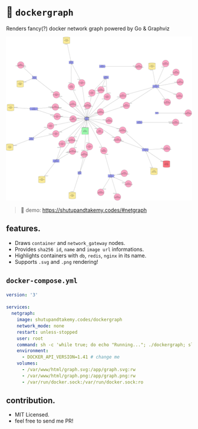 # :whale2: `dockergraph`
Renders fancy(?) docker network graph powered by Go & Graphviz

![](/docs/graph.svg)
> :link: demo: https://shutupandtakemy.codes/#netgraph

## features.
* Draws `container` and `network_gateway` nodes.
* Provides `sha256 id`, `name` and `image url` informations.
* Highlights containers with `db`, `redis`, `nginx` in its name.
* Supports `.svg` and `.png` rendering!

## `docker-compose.yml`
```yml
version: '3'

services:
  netgraph:
    image: shutupandtakemy.codes/dockergraph
    network_mode: none
    restart: unless-stopped
    user: root
    command: sh -c 'while true; do echo "Running..."; ./dockergraph; sleep 30; done'
    environment:
      - DOCKER_API_VERSION=1.41 # change me
    volumes:
      - /var/www/html/graph.svg:/app/graph.svg:rw
      - /var/www/html/graph.png:/app/graph.png:rw
      - /var/run/docker.sock:/var/run/docker.sock:ro
```

## contribution.
* MIT Licensed.
* feel free to send me PR!
